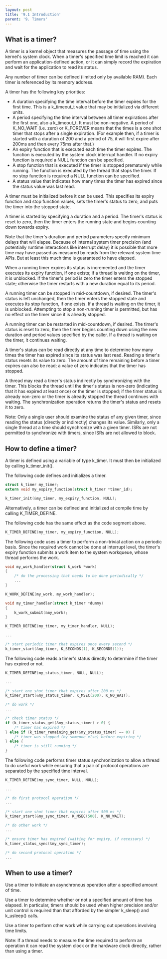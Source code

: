 ```yaml
---
layout: post
title: '9.1 Introduction'
parent: '9. Timers'
---
```


## What is a timer?

A timer is a kernel object that measures the passage of time using the kernel's system clock. When a timer's specified time limit is reached it can perform an application-defined action, or it can simply record the expiration and wait for the application to read its status.

Any number of timer can be defined (limited only by available RAM). Each timer is referenced by its memory address.

A timer has the following key priorities:
- A duration specifying the time interval before the timer expires for the first time. This is a k_timeout_t value that may be initialized via different units.
- A period specifying the time interval between all timer expirations after the first one, also a k_timeout_t. It must be non-negative. A period of K_NO_WAIT (i.e. zero) or K_FOREVER means that the times is a one shot timer that stops after a single expiration. (For example then, if a timer is started with a duration of 200 and a period of 75, it will first expire after 200ms and then every 75ms after that.)
- An expiry function that is executed each time the timer expires. The function is executed by the system clock interrupt handler. If no expiry function is required a NULL function can be specified.
- A stop function that is executed if the timer is stopped prematurely while running. The function is executed by the thread that stops the timer. If no stop function is required a NULL function can be specified.
- A status value that indicates how many times the timer has expired since the status value was last read. 

A timer must be initialized before it can be used. This specifies its expiry function and stop function values, sets the timer's status to zero, and puts the timer into the stopped state.

A timer is started by specifying a duration and a period. The timer's status is reset to zero, then the timer enters the running state and begins counting down towards expiry.

Note that the timer's duration and period parameters specify minimum delays that will elapse. Because of internal system timer precision (and potentially runtime interactions like interrupt delay) it is possible that more time may have passed as measured by reads from the relevant system time APIs. But at least this much time is guaranteed to have elapsed.

When a running timer expires its status is incremented and the timer executes its expiry function, if one exists; if a thread is waiting on the timer, it is unblocked. If the timer's period is zero the timer enters the stopped state; otherwise the timer restarts with a new duration equal to its period. 

A running timer can be stopped in mid-countdown, if desired. The timer's status is left unchanged, then the timer enters the stopped state and executes its stop function, if one exists. If a thread is waiting on the timer, it is unblocked. Attempting to stop a non-running timer is permitted, but has no effect on the timer since it is already stopped. 

A running timer can be restarted in mid-countdown, if desired. The timer's status is reset to zero, then the timer begins counting down using the new duration and period values specified by the caller. If a thread is waiting on the timer, it continues waiting. 

A timer's status can be read directly at any time to determine how many times the timer has expired since its status was last read. Reading a timer's status resets its value to zero. The amount of time remaining before a timer expires can also be read; a value of zero indicates that the timer has stopped.

A thread may read a timer's status indirectly by synchronizing with the timer. This blocks the thread until the timer's status is non-zero (indicating that it has expired at least once) or the timer is stopped; if the timer status is already non-zero or the timer is already stopped the thread continues with waiting. The synchronization operation returns the timer's status and resets it to zero.

Note: Only a single user should examine the status of any given timer, since reading the status (directly or indirectly) changes its value. Similarly, only a single thread at a time should synchronize with a given timer. ISRs are not permitted to synchronize with timers, since ISRs are not allowed to block. 

## How to define a timer?

A timer is defined using a variable of type k_timer. It must then be initialized by calling k_timer_init().

The following code defines and initializes a timer.

```c
struct k_timer my_timer;
extern void my_expiry_function(struct k_timer *timer_id);

k_timer_init(&my_timer, my_expiry_function, NULL);
```

Alternatively, a timer can be defined and initialized at compile time by calling K_TIMER_DEFINE.

The following code has the same effect as the code segment above.

```c
K_TIMER_DEFINE(my_timer, my_expiry_function, NULL);
```

The following code uses a timer to perform a non-trivial action on a periodic basis. Since the required work cannot be done at interrupt level, the timer's expiry function submits a work item to the system workqueue, whose thread performs the work.

```c
void my_work_handler(struct k_work *work)
{
    /* do the processing that needs to be done periodically */
    ...
}

K_WORK_DEFINE(my_work, my_work_handler);

void my_timer_handler(struct k_timer *dummy)
{
    k_work_submit(&my_work);
}

K_TIMER_DEFINE(my_timer, my_timer_handler, NULL);

...

/* start periodic timer that expires once every second */
k_timer_start(&my_timer, K_SECONDS(1), K_SECONDS(1));
```

The following code reads a timer's status directly to determine if the timer has expired or not.

```c
K_TIMER_DEFINE(my_status_timer, NULL, NULL);

...

/* start one shot timer that expires after 200 ms */
k_timer_start(&my_status_timer, K_MSEC(200), K_NO_WAIT);

/* do work */
...

/* check timer status */
if (k_timer_status_get(&my_status_timer) > 0) {
    /* timer has expired */
} else if (k_timer_remaining_get(&my_status_timer) == 0) {
    /* timer was stopped (by someone else) before expiring */
} else {
    /* timer is still running */
}
```

The following code performs timer status synchronization to allow a thread to do useful work while ensuring that a pair of protocol operations are separated by the specified time interval.

```c
K_TIMER_DEFINE(my_sync_timer, NULL, NULL);

...

/* do first protocol operation */
...

/* start one shot timer that expires after 500 ms */
k_timer_start(&my_sync_timer, K_MSEC(500), K_NO_WAIT);

/* do other work */
...

/* ensure timer has expired (waiting for expiry, if necessary) */
k_timer_status_sync(&my_sync_timer);

/* do second protocol operation */
...
```


## When to use a timer?

Use a timer to initiate an asynchronous operation after a specified amount of time.

Use a timer to determine whether or not a specified amount of time has elapsed. In particular, timers should be used when higher precision and/or unit control is required than that afforded by the simpler k_sleep() and k_usleep() calls.

Use a timer to perform other work while carrying out operations involving time limits.

Note: If a thread needs to measure the time required to perform an operation it can read the system clock or the hardware clock directly, rather than using a timer. 

